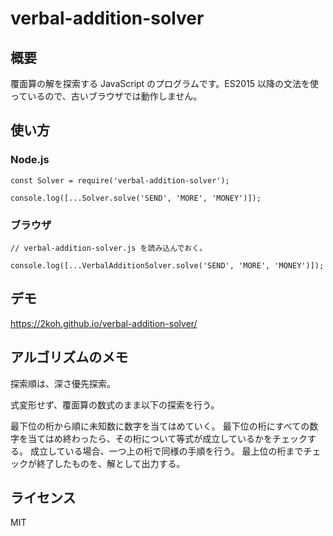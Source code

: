 # verbal-addition-solver

## 概要
覆面算の解を探索する JavaScript のプログラムです。ES2015 以降の文法を使っているので、古いブラウザでは動作しません。

## 使い方

### Node.js
```
const Solver = require('verbal-addition-solver');

console.log([...Solver.solve('SEND', 'MORE', 'MONEY')]);
```

### ブラウザ
```
// verbal-addition-solver.js を読み込んでおく。

console.log([...VerbalAdditionSolver.solve('SEND', 'MORE', 'MONEY')]);
```

## デモ
https://2koh.github.io/verbal-addition-solver/

## アルゴリズムのメモ
探索順は、深さ優先探索。

式変形せず、覆面算の数式のまま以下の探索を行う。

最下位の桁から順に未知数に数字を当てはめていく。
最下位の桁にすべての数字を当てはめ終わったら、その桁について等式が成立しているかをチェックする。
成立している場合、一つ上の桁で同様の手順を行う。
最上位の桁までチェックが終了したものを、解として出力する。

## ライセンス
MIT
